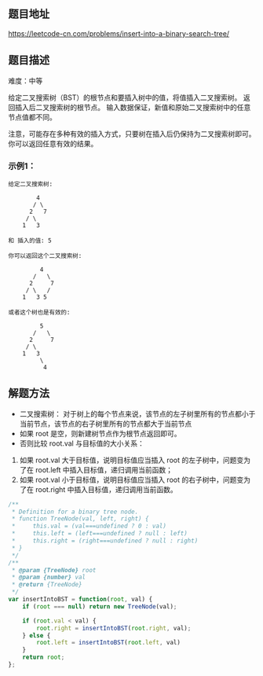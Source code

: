 ## 题目地址

https://leetcode-cn.com/problems/insert-into-a-binary-search-tree/

## 题目描述

难度：中等

给定二叉搜索树（BST）的根节点和要插入树中的值，将值插入二叉搜索树。 返回插入后二叉搜索树的根节点。 输入数据保证，新值和原始二叉搜索树中的任意节点值都不同。

注意，可能存在多种有效的插入方式，只要树在插入后仍保持为二叉搜索树即可。 你可以返回任意有效的结果。

### 示例1：

```
给定二叉搜索树:

        4
       / \
      2   7
     / \
    1   3

和 插入的值: 5

你可以返回这个二叉搜索树:

         4
       /   \
      2     7
     / \   /
    1   3 5

或者这个树也是有效的:

         5
       /   \
      2     7
     / \   
    1   3
         \
          4
```


## 解题方法

- 二叉搜索树： 对于树上的每个节点来说，该节点的左子树里所有的节点都小于当前节点，该节点的右子树里所有的节点都大于当前节点
- 如果 root 是空，则新建树节点作为根节点返回即可。
- 否则比较 root.val 与目标值的大小关系：
1. 如果 root.val 大于目标值，说明目标值应当插入 root 的左子树中，问题变为了在 root.left 中插入目标值，递归调用当前函数；
2. 如果 root.val 小于目标值，说明目标值应当插入 root 的右子树中，问题变为了在 root.right 中插入目标值，递归调用当前函数。
```js
/**
 * Definition for a binary tree node.
 * function TreeNode(val, left, right) {
 *     this.val = (val===undefined ? 0 : val)
 *     this.left = (left===undefined ? null : left)
 *     this.right = (right===undefined ? null : right)
 * }
 */
/**
 * @param {TreeNode} root
 * @param {number} val
 * @return {TreeNode}
 */
var insertIntoBST = function(root, val) {
    if (root === null) return new TreeNode(val);

    if (root.val < val) {
        root.right = insertIntoBST(root.right, val);
    } else {
        root.left = insertIntoBST(root.left, val)
    }
    return root;
};

```

